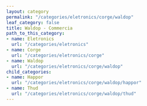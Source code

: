 ```yaml
---
layout: category
permalink: "/categories/eletronics/corge/waldop"
leaf_category: false
title: Waldop - Commercia
path_to_this_category:
- name: Eletronics
  url: "/categories/eletronics"
- name: Corge
  url: "/categories/eletronics/corge"
- name: Waldop
  url: "/categories/eletronics/corge/waldop"
child_categories:
- name: Happor
  url: "/categories/eletronics/corge/waldop/happor"
- name: Thud
  url: "/categories/eletronics/corge/waldop/thud"
---
```

